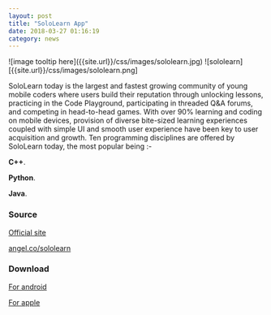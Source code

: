 ```yaml
---
layout: post
title: "SoloLearn App"
date: 2018-03-27 01:16:19
category: news
---
```

<section class="img_post_md">
![image tooltip here]({{site.url}}/css/images/sololearn.jpg)
![sololearn][{{site.url}}/css/images/sololearn.png]
</section>


SoloLearn today is the largest and fastest growing community of young mobile coders where users build their reputation through unlocking lessons, practicing in the Code Playground, participating in threaded Q&A forums, and competing in head-to-head games. With over 90% learning and coding on mobile devices, provision of diverse bite-sized learning experiences coupled with simple UI and smooth user experience have been key to user acquisition and growth. Ten programming disciplines are offered by SoloLearn today, the most popular being :-

**C++**.

**Python**.

**Java**.



### Source
[Official site](https://www.sololearn.com/)

[angel.co/sololearn](https://angel.co/sololearn)


### Download
[For android]( https://play.google.com/store/apps/details?id=com.sololearn)

[For apple](https://itunes.apple.com/us/app/sololearn-learn-to-code/id1210079064?mt=8)